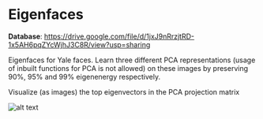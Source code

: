 # Eigenfaces
**Database**: https://drive.google.com/file/d/1jxJ9nRrzjtRD-1x5AH6pqZYcWjhJ3C8R/view?usp=sharing

Eigenfaces for Yale faces. Learn three different PCA representations (usage of inbuilt functions for PCA is not
allowed) on these images by preserving 90%, 95% and 99% eigenenergy respectively.

Visualize (as images) the top eigenvectors in the PCA projection matrix

![alt text](https://docs.google.com/document/d/e/2PACX-1vSi5H2EEh96bW9rPHrNrh4ZRhD1eRaCRy6p9OwEl0YqgktCwkkwbImzlbMlVTkPceqO-FWUBpu-c9nk/pub "Logo Title Text 1")

